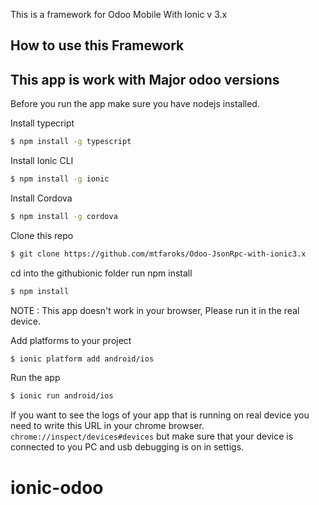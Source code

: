 This is a framework for Odoo Mobile With Ionic v 3.x

## How to use this Framework

## This app is work with Major odoo versions

Before you run the app make sure you have nodejs installed.

Install typecript
```bash
$ npm install -g typescript
```
Install Ionic CLI

```bash
$ npm install -g ionic
```
Install Cordova
```bash
$ npm install -g cordova
```
Clone this repo
```bash
$ git clone https://github.com/mtfaroks/Odoo-JsonRpc-with-ionic3.x
```
cd into the githubionic folder run npm install
```bash
$ npm install
```
NOTE : This app doesn't work in your browser, Please run it in the real device.

Add platforms to your project
```bash
$ ionic platform add android/ios
```
Run the app
```bash
$ ionic run android/ios
```

If you want to see the logs of your app that is running on real device you need to write this URL in your chrome browser. `chrome://inspect/devices#devices` but make sure that your device is connected to you PC and usb debugging is on in settigs.
# ionic-odoo
